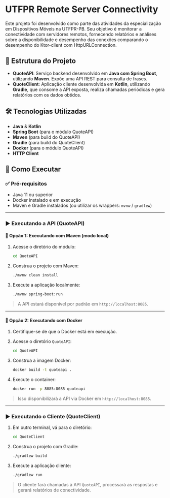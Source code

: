 # UTFPR Remote Server Connectivity

Este projeto foi desenvolvido como parte das atividades da especialização em Dispositivos Móveis na UTFPR-PB. Seu objetivo é monitorar a conectividade com servidores remotos, fornecendo relatórios e análises sobre a disponibilidade e desempenho das conexões comparando o desempenho do Ktor-client com HttpURLConnection.

## 📂 Estrutura do Projeto

- **QuoteAPI**: Serviço backend desenvolvido em **Java com Spring Boot**, utilizando **Maven**. Expõe uma API REST para consulta de frases.
- **QuoteClient**: Aplicação cliente desenvolvida em **Kotlin**, utilizando **Gradle**, que consome a API exposta, realiza chamadas periódicas e gera relatórios com os dados obtidos.

## 🛠️ Tecnologias Utilizadas

- **Java** & **Kotlin**
- **Spring Boot** (para o módulo QuoteAPI)
- **Maven** (para build do QuoteAPI)
- **Gradle** (para build do QuoteClient)
- **Docker** (para o módulo QuoteAPI)
- **HTTP Client**

## 🚀 Como Executar

### ✅ Pré-requisitos

- Java 11 ou superior
- Docker instalado e em execução
- Maven e Gradle instalados (ou utilizar os wrappers: `mvnw` / `gradlew`)

---

### ▶️ Executando a API (QuoteAPI)

#### 🔧 Opção 1: Executando com Maven (modo local)

1. Acesse o diretório do módulo:

   ```bash
   cd QuoteAPI
   ```

2. Construa o projeto com Maven:

   ```bash
   ./mvnw clean install
   ```

3. Execute a aplicação localmente:

   ```bash
   ./mvnw spring-boot:run
   ```

> A API estará disponível por padrão em `http://localhost:8085`.

---

#### 🐳 Opção 2: Executando com Docker

1. Certifique-se de que o Docker está em execução.

2. Acesse o diretório `QuoteAPI`:

   ```bash
   cd QuoteAPI
   ```

3. Construa a imagem Docker:

   ```bash
   docker build -t quoteapi .
   ```

4. Execute o container:

   ```bash
   docker run -p 8085:8085 quoteapi
   ```

> Isso disponibilizará a API via Docker em `http://localhost:8085`.

---

### ▶️ Executando o Cliente (QuoteClient)

1. Em outro terminal, vá para o diretório:

   ```bash
   cd QuoteClient
   ```

2. Construa o projeto com Gradle:

   ```bash
   ./gradlew build
   ```

3. Execute a aplicação cliente:

   ```bash
   ./gradlew run
   ```

> O cliente fará chamadas à API `QuoteAPI`, processará as respostas e gerará relatórios de conectividade.
